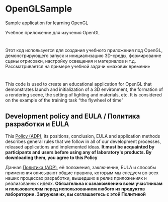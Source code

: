 ﻿# OpenGLSample

Sample application for learning OpenGL

Учебное приложение для изучения OpenGL

#

Этот код используется для создания учебного приложения под OpenGL, демонстрирующего запуск и инициализацию 3D-среды, формирование сцены отрисовки, настройку освещения и материалов и т.д. Рассматривается на примере учебной задачи «маховик времени»

#

This code is used to create an educational application for OpenGL that demonstrates launch and initialization of a 3D environment, the formation of a rendering scene, the setting of lighting and materials, etc. It is considered on the example of the training task “the flywheel of time”



## Development policy and EULA / Политика разработки и EULA

This [Policy (ADP)](https://vk.com/@rdaaow_fupl-adp), its positions, conclusion, EULA and application methods
describes general rules that we follow in all of our development processes, released applications and implemented
ideas.
**It must be acquainted by participants and users before using any of laboratory's products.
By downloading them, you agree to this Policy**

Данная [Политика (ADP)](https://vk.com/@rdaaow_fupl-adp), её положения, заключение, EULA и способы применения
описывают общие правила, которым мы следуем во всех наших процессах разработки, вышедших в релиз приложениях
и реализованных идеях.
**Обязательна к ознакомлению всем участникам и пользователям перед использованием любого из продуктов лаборатории.
Загружая их, вы соглашаетесь с этой Политикой**

